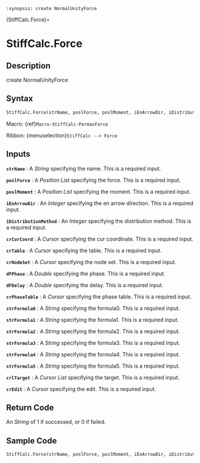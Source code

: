 ```{module} StiffCalc.Force()
:synopsis: create NormalUnityForce
```

(StiffCalc.Force)=

# StiffCalc.Force

## Description

create NormalUnityForce

## Syntax

```python
StiffCalc.Force(strName, poslForce, poslMoment, iEnArrowDir, iDistributionMethod, crCurCoord, crTable, crNodeSet, dFPhase, dFDelay, crPhaseTable, strFormula0, strFormula1, strFormula2, strFormula3, strFormula4, strFormula5, crlTarget, crEdit)
```

Macro: {ref}`Macro-StiffCalc-PermasForce`

Ribbon: {menuselection}`StiffCalc --> Force`

## Inputs

**`strName`**
: A _String_ specifying the name. This is a required input.

**`poslForce`**
: A _Position List_ specifying the force. This is a required input.

**`poslMoment`**
: A _Position List_ specifying the moment. This is a required input.

**`iEnArrowDir`**
: An _Integer_ specifying the en arrow direction. This is a required input.

**`iDistributionMethod`**
: An _Integer_ specifying the distribution method. This is a required input.

**`crCurCoord`**
: A _Cursor_ specifying the cur coordinate. This is a required input.

**`crTable`**
: A _Cursor_ specifying the table. This is a required input.

**`crNodeSet`**
: A _Cursor_ specifying the node set. This is a required input.

**`dFPhase`**
: A _Double_ specifying the phase. This is a required input.

**`dFDelay`**
: A _Double_ specifying the delay. This is a required input.

**`crPhaseTable`**
: A _Cursor_ specifying the phase table. This is a required input.

**`strFormula0`**
: A _String_ specifying the formula0. This is a required input.

**`strFormula1`**
: A _String_ specifying the formula1. This is a required input.

**`strFormula2`**
: A _String_ specifying the formula2. This is a required input.

**`strFormula3`**
: A _String_ specifying the formula3. This is a required input.

**`strFormula4`**
: A _String_ specifying the formula4. This is a required input.

**`strFormula5`**
: A _String_ specifying the formula5. This is a required input.

**`crlTarget`**
: A _Cursor List_ specifying the target. This is a required input.

**`crEdit`**
: A _Cursor_ specifying the edit. This is a required input.

## Return Code

An _String_ of 1 if successed, or 0 if failed.

## Sample Code

```python
StiffCalc.Force(strName, poslForce, poslMoment, iEnArrowDir, iDistributionMethod, crCurCoord, crTable, crNodeSet, dFPhase, dFDelay, crPhaseTable, strFormula0, strFormula1, strFormula2, strFormula3, strFormula4, strFormula5, crlTarget, crEdit)
```

